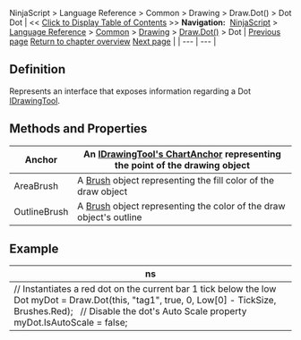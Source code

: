 ﻿
NinjaScript > Language Reference > Common > Drawing > Draw.Dot() > Dot
Dot
| << [Click to Display Table of Contents](dot.md) >> **Navigation:**     [NinjaScript](ninjascript-1.md) > [Language Reference](language_reference_wip-1.md) > [Common](common-1.md) > [Drawing](drawing-1.md) > [Draw.Dot()](draw_dot-1.md) > Dot | [Previous page](draw_dot-1.md) [Return to chapter overview](draw_dot-1.md) [Next page](draw_ellipse-1.md) |
| --- | --- |
## Definition
Represents an interface that exposes information regarding a Dot [IDrawingTool](idrawingtool-1.md).
 
## Methods and Properties
| Anchor | An [IDrawingTool's ChartAnchor](idrawingtool-1.htm#chartanchor) representing the point of the drawing object |
| --- | --- |
| AreaBrush | A [Brush](http://msdn.microsoft.com/en-us/library/system.windows.media.brush(v=vs.110).aspx) object representing the fill color of the draw object |
| OutlineBrush | A [Brush](http://msdn.microsoft.com/en-us/library/system.windows.media.brush(v=vs.110).aspx) object representing the color of the draw object's outline |
## 
## 
## Example
| ns |
| --- |
| // Instantiates a red dot on the current bar 1 tick below the low Dot myDot = Draw.Dot(this, "tag1", true, 0, Low[0] - TickSize, Brushes.Red);   // Disable the dot's Auto Scale property myDot.IsAutoScale = false; |

